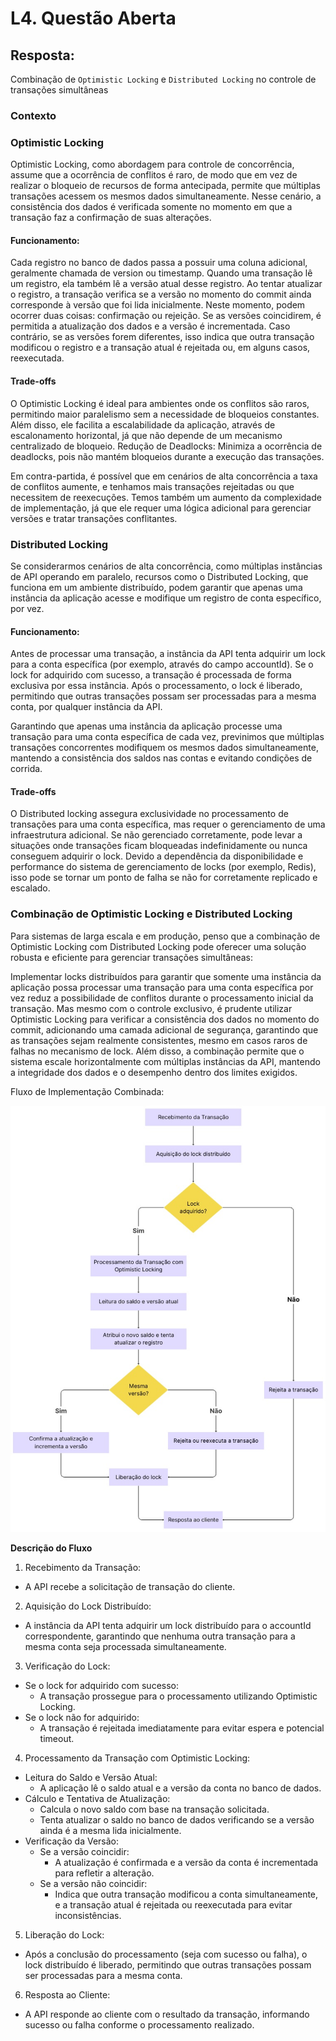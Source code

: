 # L4. Questão Aberta

## Resposta:

Combinação de `Optimistic Locking` e `Distributed Locking` no controle de transações simultâneas

### Contexto

### Optimistic Locking

Optimistic Locking, como abordagem para controle de concorrência, assume que a ocorrência de conflitos é raro, de modo que em vez de realizar o bloqueio de recursos de forma antecipada, permite que múltiplas transações acessem os mesmos dados simultaneamente. Nesse cenário, a consistência dos dados é verificada somente no momento em que a transação faz a confirmação de suas alterações.

#### Funcionamento:

Cada registro no banco de dados passa a possuir uma coluna adicional, geralmente chamada de version ou timestamp. Quando uma transação lê um registro, ela também lê a versão atual desse registro. Ao tentar atualizar o registro, a transação verifica se a versão no momento do commit ainda corresponde à versão que foi lida inicialmente. Neste momento, podem ocorrer duas coisas: confirmação ou rejeição. Se as versões coincidirem, é permitida a atualização dos dados e a versão é incrementada. Caso contrário, se as versões forem diferentes, isso indica que outra transação modificou o registro e a transação atual é rejeitada ou, em alguns casos, reexecutada.

#### Trade-offs

O Optimistic Locking é ideal para ambientes onde os conflitos são raros, permitindo maior paralelismo sem a necessidade de bloqueios constantes. Além disso, ele facilita a escalabilidade da aplicação, através de escalonamento horizontal, já que não depende de um mecanismo centralizado de bloqueio.
Redução de Deadlocks: Minimiza a ocorrência de deadlocks, pois não mantém bloqueios durante a execução das transações.

Em contra-partida, é possível que em cenários de alta concorrência a taxa de conflitos aumente, e tenhamos mais transações rejeitadas ou que necessitem de reexecuções. Temos também um aumento da complexidade de implementação, já que ele requer uma lógica adicional para gerenciar versões e tratar transações conflitantes.

### Distributed Locking

Se considerarmos cenários de alta concorrência, como múltiplas instâncias de API operando em paralelo, recursos como o Distributed Locking, que funciona em um ambiente distribuído, podem garantir que apenas uma instância da aplicação acesse e modifique um registro de conta específico, por vez.

#### Funcionamento:

Antes de processar uma transação, a instância da API tenta adquirir um lock para a conta específica (por exemplo, através do campo accountId). Se o lock for adquirido com sucesso, a transação é processada de forma exclusiva por essa instância. Após o processamento, o lock é liberado, permitindo que outras transações possam ser processadas para a mesma conta, por qualquer instância da API.

Garantindo que apenas uma instância da aplicação processe uma transação para uma conta específica de cada vez, previnimos que múltiplas transações concorrentes modifiquem os mesmos dados simultaneamente, mantendo a consistência dos saldos nas contas e evitando condições de corrida.

#### Trade-offs

O Distributed locking assegura exclusividade no processamento de transações para uma conta específica, mas requer o gerenciamento de uma infraestrutura adicional. Se não gerenciado corretamente, pode levar a situações onde transações ficam bloqueadas indefinidamente ou nunca conseguem adquirir o lock. Devido a dependência da disponibilidade e performance do sistema de gerenciamento de locks (por exemplo, Redis), isso pode se tornar um ponto de falha se não for corretamente replicado e escalado.

### Combinação de Optimistic Locking e Distributed Locking

Para sistemas de larga escala e em produção, penso que a combinação de Optimistic Locking com Distributed Locking pode oferecer uma solução robusta e eficiente para gerenciar transações simultâneas:

Implementar locks distribuídos para garantir que somente uma instância da aplicação possa processar uma transação para uma conta específica por vez reduz a possibilidade de conflitos durante o processamento inicial da transação. Mas mesmo com o controle exclusivo, é prudente utilizar Optimistic Locking para verificar a consistência dos dados no momento do commit, adicionando uma camada adicional de segurança, garantindo que as transações sejam realmente consistentes, mesmo em casos raros de falhas no mecanismo de lock. Além disso, a combinação permite que o sistema escale horizontalmente com múltiplas instâncias da API, mantendo a integridade dos dados e o desempenho dentro dos limites exigidos.

Fluxo de Implementação Combinada:

<img src="https://github.com/eusouojel/transactions_authorization/blob/main/L4-graphv2.jpg"/>

**Descrição do Fluxo**

1. Recebimento da Transação:
  * A API recebe a solicitação de transação do cliente.
2. Aquisição do Lock Distribuído:
  * A instância da API tenta adquirir um lock distribuído para o accountId correspondente, garantindo que nenhuma outra transação para a mesma conta seja processada simultaneamente.
3. Verificação do Lock:
  * Se o lock for adquirido com sucesso:
    * A transação prossegue para o processamento utilizando Optimistic Locking.
  * Se o lock não for adquirido:
    * A transação é rejeitada imediatamente para evitar espera e potencial timeout.
4. Processamento da Transação com Optimistic Locking:
  * Leitura do Saldo e Versão Atual:
    * A aplicação lê o saldo atual e a versão da conta no banco de dados.
  * Cálculo e Tentativa de Atualização:
    * Calcula o novo saldo com base na transação solicitada.
    * Tenta atualizar o saldo no banco de dados verificando se a versão ainda é a mesma lida inicialmente.
  * Verificação da Versão:
    * Se a versão coincidir:
      * A atualização é confirmada e a versão da conta é incrementada para refletir a alteração.
    * Se a versão não coincidir:
      * Indica que outra transação modificou a conta simultaneamente, e a transação atual é rejeitada ou reexecutada para evitar inconsistências.
5. Liberação do Lock:
  * Após a conclusão do processamento (seja com sucesso ou falha), o lock distribuído é liberado, permitindo que outras transações possam ser processadas para a mesma conta.
6. Resposta ao Cliente:
  * A API responde ao cliente com o resultado da transação, informando sucesso ou falha conforme o processamento realizado.
